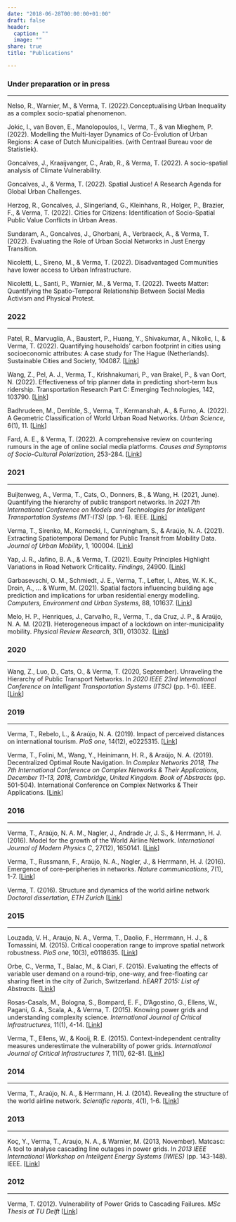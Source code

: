 ```yaml
---
date: "2018-06-28T00:00:00+01:00"
draft: false
header:
  caption: ""
  image: ""
share: true
title: "Publications"

---
```



### Under preparation or in press

***
Nelso, R., Warnier, M., & Verma, T. (2022).Conceptualising Urban Inequality as a complex socio-spatial phenomenon.

Jokic, I., van Boven, E., Manolopoulos, I., Verma, T., & van Mieghem, P. (2022). Modelling the Multi-layer Dynamics of Co-Evolution of Urban Regions: A case of Dutch Municipalities. (with Centraal Bureau voor de Statistiek).

Goncalves, J., Kraaijvanger, C., Arab, R., & Verma, T. (2022). A socio-spatial analysis of Climate Vulnerability.

Goncalves, J., & Verma, T. (2022). Spatial Justice! A Research Agenda for Global Urban Challenges. 

Herzog, R., Goncalves, J., Slingerland, G., Kleinhans, R., Holger, P., Brazier, F., & Verma, T. (2022). Cities for Citizens: Identification of Socio-Spatial Public Value Conflicts in Urban Areas.

Sundaram, A., Goncalves, J., Ghorbani, A., Verbraeck, A., & Verma, T. (2022). Evaluating the Role of Urban Social Networks in Just Energy Transition.

Nicoletti, L., Sireno, M., & Verma, T. (2022). Disadvantaged Communities have lower access to Urban Infrastructure.

Nicoletti, L., Santi, P., Warnier, M., & Verma, T. (2022). Tweets Matter: Quantifying the Spatio-Temporal Relationship Between Social Media Activism and Physical Protest.

### 2022

***
Patel, R., Marvuglia, A., Baustert, P., Huang, Y., Shivakumar, A., Nikolic, I., & Verma, T. (2022). Quantifying households’ carbon footprint in cities using socioeconomic attributes: A case study for The Hague (Netherlands). Sustainable Cities and Society, 104087.
[[Link](https://www.sciencedirect.com/science/article/abs/pii/S2210670722004048)]

Wang, Z., Pel, A. J., Verma, T., Krishnakumari, P., van Brakel, P., & van Oort, N. (2022). Effectiveness of trip planner data in predicting short-term bus ridership. Transportation Research Part C: Emerging Technologies, 142, 103790.
[[Link](https://www.sciencedirect.com/science/article/pii/S0968090X22002170)]

Badhrudeen, M., Derrible, S., Verma, T., Kermanshah, A., & Furno, A. (2022). A Geometric Classification of World Urban Road Networks. *Urban Science*, 6(1), 11.
[[Link](https://www.mdpi.com/2413-8851/6/1/11)]

Fard, A. E., & Verma, T. (2022). A comprehensive review on countering rumours in the age of online social media platforms. *Causes and Symptoms of Socio-Cultural Polarization*, 253-284.
[[Link](https://link.springer.com/chapter/10.1007/978-981-16-5268-4_11)]

### 2021

***
Buijtenweg, A., Verma, T., Cats, O., Donners, B., & Wang, H. (2021, June). Quantifying the hierarchy of public transport networks. In *2021 7th International Conference on Models and Technologies for Intelligent Transportation Systems (MT-ITS)* (pp. 1-6). IEEE.
[[Link]](https://ieeexplore.ieee.org/abstract/document/9529271/)

Verma, T., Sirenko, M., Kornecki, I., Cunningham, S., & Araújo, N. A. (2021). Extracting Spatiotemporal Demand for Public Transit from Mobility Data. *Journal of Urban Mobility*, 1, 100004.
[[Link](https://www.sciencedirect.com/science/article/pii/S2667091721000042)]

Yap, J. R., Jafino, B. A., & Verma, T. (2021). Equity Principles Highlight Variations in Road Network Criticality. *Findings*, 24900.
[[Link](https://findingspress.org/article/24900-equity-principles-highlight-variations-in-road-network-criticality)]

Garbasevschi, O. M., Schmiedt, J. E., Verma, T., Lefter, I., Altes, W. K. K., Droin, A., ... & Wurm, M. (2021). Spatial factors influencing building age prediction and implications for urban residential energy modelling. *Computers, Environment and Urban Systems*, 88, 101637.
[[Link](https://www.sciencedirect.com/science/article/pii/S0198971521000442)]

Melo, H. P., Henriques, J., Carvalho, R., Verma, T., da Cruz, J. P., & Araújo, N. A. M. (2021). Heterogeneous impact of a lockdown on inter-municipality mobility. *Physical Review Research*, 3(1), 013032.
[[Link](https://journals.aps.org/prresearch/abstract/10.1103/PhysRevResearch.3.013032)]

### 2020

***
Wang, Z., Luo, D., Cats, O., & Verma, T. (2020, September). Unraveling the Hierarchy of Public Transport Networks. In *2020 IEEE 23rd International Conference on Intelligent Transportation Systems (ITSC)* (pp. 1-6). IEEE. 
[[Link](https://ieeexplore.ieee.org/abstract/document/9294342/)]

### 2019

***
Verma, T., Rebelo, L., & Araújo, N. A. (2019). Impact of perceived distances on international tourism. *PloS one*, 14(12), e0225315.
[[Link](https://journals.plos.org/plosone/article?id=10.1371/journal.pone.0225315)]

Verma, T., Folini, M., Wang, Y., Heinimann, H. R., & Araújo, N. A. (2019). Decentralized Optimal Route Navigation. In *Complex Networks 2018, The 7th International Conference on Complex Networks & Their Applications, December 11-13, 2018, Cambridge, United Kingdom. Book of Abstracts* (pp. 501-504). International Conference on Complex Networks & Their Applications.
[[Link](https://www.research-collection.ethz.ch/bitstream/handle/20.500.11850/314649/1/extended_abstract_final.pdf)]

### 2016

***
Verma, T., Araújo, N. A. M., Nagler, J., Andrade Jr, J. S., & Herrmann, H. J. (2016). Model for the growth of the World Airline Network. *International Journal of Modern Physics C*, 27(12), 1650141.
[[Link](https://www.worldscientific.com/doi/abs/10.1142/S0129183116501412)]

Verma, T., Russmann, F., Araújo, N. A., Nagler, J., & Herrmann, H. J. (2016). Emergence of core–peripheries in networks. *Nature communications*, 7(1), 1-7.
[[Link](https://www.nature.com/articles/ncomms10441)]

Verma, T. (2016). Structure and dynamics of the world airline network *Doctoral dissertation, ETH Zurich*
[[Link](https://www.research-collection.ethz.ch/bitstream/handle/20.500.11850/155408/1/eth-48552-01.pdf)]

### 2015

***
Louzada, V. H., Araujo, N. A., Verma, T., Daolio, F., Herrmann, H. J., & Tomassini, M. (2015). Critical cooperation range to improve spatial network robustness. *PloS one*, 10(3), e0118635.
[[Link](https://journals.plos.org/plosone/article?id=10.1371/journal.pone.0118635)]

Orbe, C., Verma, T., Balac, M., & Ciari, F. (2015). Evaluating the effects of variable user demand on a round-trip, one-way, and free-floating car sharing fleet in the city of Zurich, Switzerland. *hEART 2015: List of Abstracts*.
[[Link](https://www.semanticscholar.org/paper/Evaluating-the-effects-of-variable-user-demand-on-a-Orbe-Verma/942748132c173e7d63d4b5a15ab258120d6f80c0?p2df)]

Rosas-Casals, M., Bologna, S., Bompard, E. F., D’Agostino, G., Ellens, W., Pagani, G. A., Scala, A., & Verma, T. (2015). Knowing power grids and understanding complexity science. *International Journal of Critical Infrastructures*, 11(1), 4-14.
[[Link](https://www.inderscienceonline.com/doi/abs/10.1504/IJCIS.2015.067399)]

Verma, T., Ellens, W., & Kooij, R. E. (2015). Context-independent centrality measures underestimate the vulnerability of power grids. *International Journal of Critical Infrastructures* 7, 11(1), 62-81.
[[Link](https://www.inderscienceonline.com/doi/abs/10.1504/IJCIS.2015.067398)]

### 2014

***
Verma, T., Araújo, N. A., & Herrmann, H. J. (2014). Revealing the structure of the world airline network. *Scientific reports*, 4(1), 1-6.
[[Link](https://www.nature.com/articles/srep05638)]

### 2013

***
Koç, Y., Verma, T., Araujo, N. A., & Warnier, M. (2013, November). Matcasc: A tool to analyse cascading line outages in power grids. In *2013 IEEE International Workshop on Inteligent Energy Systems (IWIES)* (pp. 143-148). IEEE.
[[Link](https://ieeexplore.ieee.org/abstract/document/6698576)]

### 2012

***
Verma, T. (2012). Vulnerability of Power Grids to Cascading Failures. *MSc Thesis at TU Delft*
[[Link](https://repository.tudelft.nl/islandora/object/uuid:9780faf8-81e0-4f9f-b5c6-6848393be4d1)]

